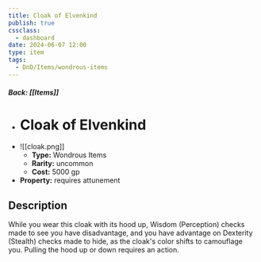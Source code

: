 ```yaml
---
title: Cloak of Elvenkind
publish: true
cssclass:
  - dashboard
date: 2024-06-07 12:00
type: item
tags:
  - DnD/Items/wondrous-items
---
```


##### Back: [[Items]]

- # Cloak of Elvenkind
- ![[cloak.png]]
    - **Type:** Wondrous Items
    - **Rarity:** uncommon
    - **Cost:** 5000 gp
- **Property:** requires attunement



## Description 

While you wear this cloak with its hood up, Wisdom (Perception) checks made to see you have disadvantage, and you have advantage on Dexterity (Stealth) checks made to hide, as the cloak's color shifts to camouflage you. Pulling the hood up or down requires an action.
